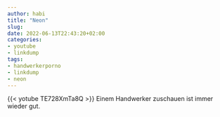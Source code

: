 ```yaml
---
author: habi
title: "Neon"
slug: 
date: 2022-06-13T22:43:20+02:00
categories:
- youtube
- linkdump
tags:
- handwerkerporno
- linkdump
- neon
---
```


{{< yotube TE728XmTa8Q >}}
Einem Handwerker zuschauen ist immer wieder gut.